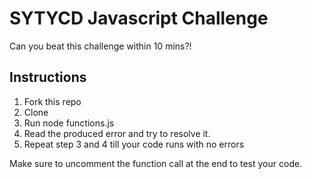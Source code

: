 # SYTYCD Javascript Challenge

Can you beat this challenge within 10 mins?!

## Instructions

1. Fork this repo
2. Clone
3. Run node functions.js
4. Read the produced error and try to resolve it.
5. Repeat step 3 and 4 till your code runs with no errors

Make sure to uncomment the function call at the end to test your code.
